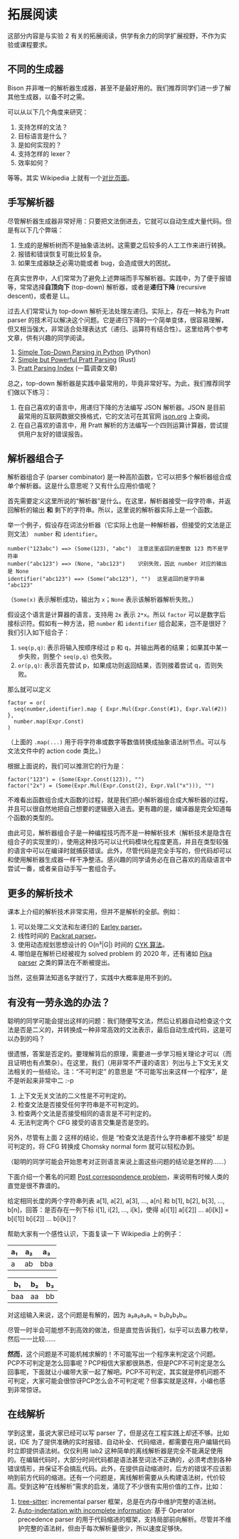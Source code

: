 # 拓展阅读

这部分内容是与实验 2 有关的拓展阅读，供学有余力的同学扩展视野，不作为实验或课程要求。

## 不同的生成器

Bison 并非唯一的解析器生成器，甚至不是最好用的。我们推荐同学们进一步了解其他生成器，以备不时之需。

可以从以下几个角度来研究：

1. 支持怎样的文法？
2. 目标语言是什么？
3. 是如何实现的？
4. 支持怎样的 lexer？
5. 效率如何？

等等。其实 Wikipedia 上就有一个[对比页面](https://en.wikipedia.org/wiki/Comparison_of_parser_generators)。

## 手写解析器

尽管解析器生成器非常好用：只要把文法倒进去，它就可以自动生成大量代码。但是有以下几个弊端：

1. 生成的是解析树而不是抽象语法树。这需要之后较多的人工工作来进行转换。
2. 报错和错误恢复可能比较复杂。
3. 如果生成器缺乏必需功能或者 bug，会造成很大的困扰。

在真实世界中，人们常常为了避免上述弊端而手写解析器。实践中，为了便于报错等，常常选择**自顶向下** (top-down) 解析器，或者是**递归下降** (recursive descent)，或者是 LL。

过去人们常常认为 top-down 解析无法处理左递归。实际上，存在一种名为 Pratt parser 的技术可以解决这个问题。它是递归下降的一个简单变体，很容易理解，但又相当强大，非常适合处理表达式（递归、运算符有结合性）。这里给两个参考文章，供有兴趣的同学阅读。

1. [Simple Top-Down Parsing in Python](http://effbot.org/zone/simple-top-down-parsing.htm) (Python)
2. [Simple but Powerful Pratt Parsing](https://matklad.github.io/2020/04/13/simple-but-powerful-pratt-parsing.html) (Rust)
3. [Pratt Parsing Index](https://www.oilshell.org/blog/2017/03/31.html) (一篇调查文章)

总之，top-down 解析器是实践中最常用的，毕竟非常好写。为此，我们推荐同学们做以下练习：

1. 在自己喜欢的语言中，用递归下降的方法编写 JSON 解析器。JSON 是目前最常用的互联网数据交换格式，它的文法可在其官网 [json.org](http://json.org) 上查阅。
2. 在自己喜欢的语言中，用 Pratt 解析的方法编写一个四则运算计算器，尝试提供用户友好的错误报告。

## 解析器组合子

解析器组合子 (parser combinator) 是一种高阶函数，它可以把多个解析器组合成单个解析器。这是什么意思呢？又有什么应用价值呢？

首先需要定义这里所说的“解析器”是什么。在这里，解析器接受一段字符串，并返回解析的输出 **和** 剩下的字符串。所以，这里说的解析器实际上是一个函数。

举一个例子，假设存在词法分析器（它实际上也是一种解析器，但接受的文法是正则文法） `number` 和 `identifier`。

```
number("123abc") ==> (Some(123), "abc")  注意这里返回的是整数 123 而不是字符串
number("abc123") ==> (None, "abc123")    识别失败，因此 number 对应的输出是 None
identifier("abc123") ==> (Some("abc123"), "")  这里返回的是字符串 "abc123"
```

（`Some(x)` 表示解析成功，输出为 `x`；`None` 表示该解析器解析失败。）

假设这个语言是计算器的语言，支持用 `2x` 表示 `2*x`。所以 `factor` 可以是数字后接标识符。假如有一种方法，把 `number` 和 `identifier` 组合起来，岂不是很好？我们引入如下组合子：

1. `seq(p,q)`: 表示将输入按顺序经过 p 和 q，并输出两者的结果；如果其中某一步失败，则整个 `seq(p,q)` 也失败。
2. `or(p,q)`: 表示首先尝试 p，如果成功则返回结果，否则接着尝试 q，否则失败。

那么就可以定义
```
factor = or( 
  seq(number,identifier).map { Expr.Mul(Expr.Const(#1), Expr.Val(#2)) },
  number.map(Expr.Const)
)
```

（上面的 `.map(...)` 用于将字符串或数字等数值转换成抽象语法树节点。可以与文法文件中的 action code 类比。）

根据上面说的，我们可以推测它的行为是：

```
factor("123") = (Some(Expr.Const(123)), "")
factor("2x") = (Some(Expr.Mul(Expr.Const(2), Expr.Val("x"))), "")
```

不难看出函数组合成大函数的过程，就是我们把小解析器组合成大解析器的过程，并且可以很自然地把自己想要的逻辑嵌入进去。更有趣的是，编译器是完全知道每个函数的类型的。

由此可见，解析器组合子是一种编程技巧而不是一种解析技术（解析技术是隐含在组合子的实现里的），使用这种技巧可以让代码模块化程度更高，并且在类型较强的语言中可以在编译时就捕获错误。此外，尽管代码是完全手写的，但代码却可以和使用解析器生成器一样干净整洁。感兴趣的同学请务必在自己喜欢的高级语言中尝试一番，或者亲自动手写一套组合子。

## 更多的解析技术

课本上介绍的解析技术非常实用，但并不是解析的全部。例如：

1. 可以处理二义文法和左递归的 [Earley parser](https://en.wikipedia.org/wiki/Earley_parser)。
2. 线性时间的 [Packrat parser](https://en.wikipedia.org/wiki/Parsing_expression_grammar)。
3. 使用动态规划思想设计的 O(n³|G|) 时间的 [CYK 算法](https://en.wikipedia.org/wiki/CYK_algorithm)。
4. 哪怕是在解析已经被视为 solved problem 的 2020 年，还有诸如 [Pika parser](https://arxiv.org/abs/2005.06444) 之类的算法在不断被提出。

当然，这些算法知道名字就行了，实践中大概率是用不到的。

## 有没有一劳永逸的办法？

聪明的同学可能会提出这样的问题：我们随便写文法，然后让机器自动检查这个文法是否是二义的，并转换成一种非常高效的文法表示，最后自动生成代码，这是可以办到的吗？

很遗憾，答案是否定的。要理解背后的原理，需要进一步学习相关理论才可以（而且证明也有点繁杂）。在这里，我们（用非常不严谨的语言）列出与上下文无关文法相关的一些结论。注：“不可判定” 的意思是 “不可能写出来这样一个程序”，是不是听起来非常中二 :-p

1. 上下文无关文法的二义性是不可判定的。
2. 检查文法是否接受任何字符串是不可判定的。
3. 检查两个文法是否接受相同的语言是不可判定的。
4. 无法判定两个 CFG 接受的语言交集是否是空的。

另外，尽管有上面 2 这样的结论，但是 “检查文法是否什么字符串都不接受” 却是可判定的，将 CFG 转换成 Chomsky normal form 就可以轻松办到。

（聪明的同学可能会开始思考对正则语言来说上面这些问题的结论是怎样的……）



下面介绍一个著名的问题 [Post correspondence problem](https://en.wikipedia.org/wiki/Post_correspondence_problem)，来说明有时候人类的直觉是很不靠谱的。

给定相同长度的两个字符串列表 a[1], a[2], a[3], ..., a[n] 和 b[1], b[2], b[3], ..., b[n]，回答：是否存在一列下标 i[1], i[2], ..., i[k]，使得 a[i[1]] a[i[2]] ... a[i[k]] = b[i[1]] b[i[2]] ... b[i[k]]？

帮助大家有一个感性认识，下面复读一下 Wikipedia 上的例子：

| a₁    | a₂    | a₃    |
| ----- | ----- | ----- |
| a     | ab    | bba   |

| b₁    | b₂    | b₃    |
| ----- | ----- | ----- |
| baa   | aa    | bb    |

对这组输入来说，这个问题是有解的，因为 a₃a₂a₃a₁ = b₃b₂b₃b₁。

尽管一时半会可能想不到高效的做法，但是直觉告诉我们，似乎可以去暴力枚举，然后一一比较……

**然而**，这个问题是不可能机械求解的！不可能写出一个程序来判定这个问题。PCP不可判定是怎么回事呢？PCP相信大家都很熟悉，但是PCP不可判定是怎么回事呢，下面就让小编带大家一起了解吧。PCP不可判定，其实就是停机问题不可判定，大家可能会很惊讶PCP怎么会不可判定呢？但事实就是这样，小编也感到非常惊讶。


## 在线解析

学到这里，虽说大家已经可以写 parser 了，但是这在工程实践上却还不够。比如说，IDE 为了提供准确的实时报错、自动补全、代码缩进，都需要在用户编辑代码时立即提供语法树。仅仅利用 lab2 这种简单的离线解析器是完全不能满足使用的。在编辑代码时，大部分时间代码都是语法甚至词法不正确的，必须考虑到各种错误情形，并保证不会搞乱代码。此外，在提供自动缩进时，后方的错误不应该影响到前方代码的缩进。还有一个问题是，离线解析需要从头构建语法树，代价较高。受到这种“在线解析”需求的启发，涌现了不少很有实用价值的工作，比如：

1. [tree-sitter](https://github.com/tree-sitter/tree-sitter): incremental parser 框架，总是在内存中维护完整的语法树。
2. [Auto-indentation with incomplete information](https://arxiv.org/ftp/arxiv/papers/2006/2006.03103.pdf): 基于 Operator precedence parser 的用于代码缩进的框架，支持局部前向解析。尽管并不维护完整的语法树，但由于每次解析量很少，所以速度足够快。
